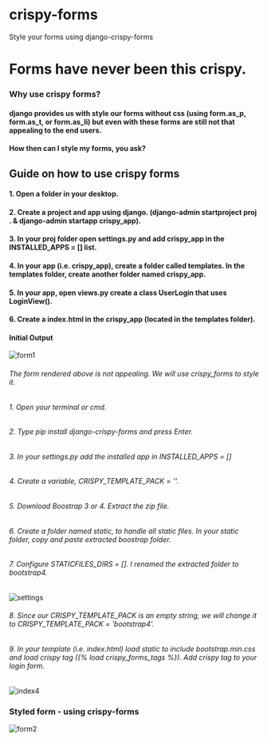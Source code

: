 # crispy-forms
Style your forms using django-crispy-forms

# Forms have never been this crispy.

### Why use crispy forms?
#### django provides us with style our forms without css (using form.as_p, form.as_t, or form.as_li)  but even with these forms are still not that appealing to the end users.
#### How then can I style my forms, you ask?

## Guide on how to use crispy forms

#### 1. Open a folder in your desktop.
#### 2. Create a project and app using django. (django-admin startproject proj . & django-admin startapp crispy_app).
#### 3. In your proj folder open settings.py and add crispy_app in the INSTALLED_APPS = [] list.


#### 4. In your app (i.e. crispy_app), create a folder called templates. In the templates folder, create another folder named crispy_app.


#### 5. In your app, open views.py create a class UserLogin that uses LoginView().



#### 6. Create a index.html in the crispy_app (located in the templates folder).


#### Initial Output

![form1](https://user-images.githubusercontent.com/78599959/181208832-84572d89-ce2d-47e7-b901-2d50adfb9780.png)

###### The form rendered above is not appealing. We will use crispy_forms to style it.

###### 1. Open your terminal or cmd.
###### 2. Type pip install django-crispy-forms and press Enter.
###### 3. In your settings.py add the installed app in INSTALLED_APPS = []

###### 4. Create a variable, CRISPY_TEMPLATE_PACK = ''.
###### 5. Download Boostrap 3 or 4. Extract the zip file.
###### 6. Create a folder named static, to handle all static files. In your static folder, copy and paste extracted boostrap folder.
###### 7. Configure STATICFILES_DIRS = [<include path to locate bootstrap folder>]. I renamed the extracted folder to bootstrap4.

![settings](https://user-images.githubusercontent.com/78599959/181209224-1df8a797-073e-4828-88f6-49dd2e990fad.png)

###### 8. Since our CRISPY_TEMPLATE_PACK is an empty string, we will change it to CRISPY_TEMPLATE_PACK = 'bootstrap4'.

###### 9. In your template (i.e. index.html) load static to include bootstrap.min.css and load crispy tag ({% load crispy_forms_tags  %}). Add crispy tag to your login form.

![index4](https://user-images.githubusercontent.com/78599959/181209081-da5c8270-f713-436c-b8ba-c9a49b4926ae.png)


### Styled form - using crispy-forms

![form2](https://user-images.githubusercontent.com/78599959/181208992-ac7c4a68-75a8-4034-83f3-12548b5e11b5.png)

